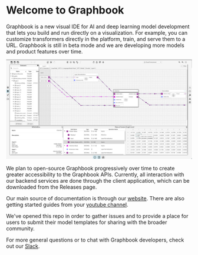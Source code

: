 # Welcome to Graphbook

Graphbook is a new visual IDE for AI and deep learning model development that lets you build and run directly on a visualization. For example, you can customize transformers directly in the platform, train, and serve them to a URL. Graphbook is still in beta mode and we are developing more models and product features over time.

![Graphbook](GPT_Graphbook_Attention.png)

We plan to open-source Graphbook progressively over time to create greater accessibility to the Graphbook APIs. Currently, all interaction with our backend services are done through the client application, which can be downloaded from the Releases page. 

Our main source of documentation is through our [website](https://cerbrec.com/documentation). There are also getting started guides from your [youtube channel](https://www.youtube.com/@Graphbook).

We've opened this repo in order to gather issues and to provide a place for users to submit their model templates for sharing with the broader community.

For more general questions or to chat with Graphbook developers, check out our [Slack](https://cerbrec-community.slack.com/ssb/redirect).
